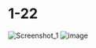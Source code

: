 # 1-22
![Screenshot_1](https://user-images.githubusercontent.com/89976548/160568282-5c2ee2c8-e93b-4b2b-89d4-93ca1492c203.png)
![image](https://user-images.githubusercontent.com/89976548/160568445-efb9f1e9-f5b9-464b-979e-e8c5a2071406.png)
